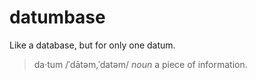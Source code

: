 # datumbase

Like a database, but for only one datum.

> da·tum
> /ˈdātəm,ˈdatəm/
> *noun*
> a piece of information.